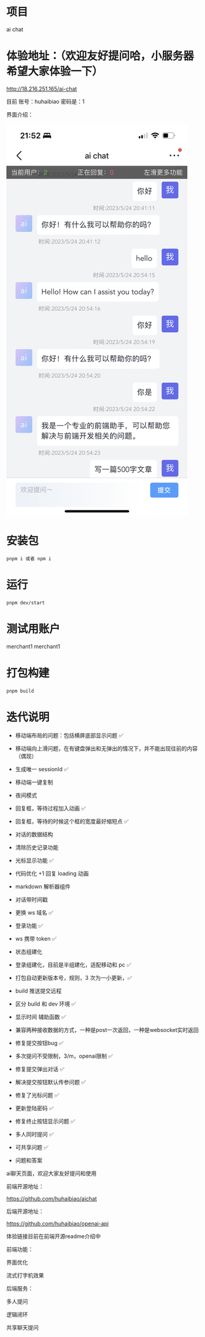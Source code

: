 <!--
 * @Author: huhaibiao huhaibiao@do-global.com
 * @Date: 2023-03-28 15:47:00
 * @Description: 
-->
# 项目

ai chat

# 体验地址：（欢迎友好提问哈，小服务器希望大家体验一下）

http://18.216.251.165/ai-chat

目前 账号：huhaibiao 密码是：1

界面介绍：

![chat界面](./docs/01.jpeg)

# 安装包

`pnpm i 或者 npm i `

# 运行

`pnpm dev/start`

# 测试用账户

merchant1
merchant1

# 打包构建

`pnpm build`

# 迭代说明

- 移动端布局的问题：包括横屏底部显示问题 ✅
- 移动端向上滑问题，在有键盘弹出和无弹出的情况下，并不能出现往前的内容（偶现）
- 生成唯一 sessionId ✅
- 移动端一键复制
- 夜间模式

- 回复框，等待过程加入动画 ✅
- 回复框，等待的时候这个框的宽度最好缩短点 ✅

- 对话的数据结构
- 清除历史记录功能
- 光标显示功能 ✅
- 代码优化 +1 回复 loading 动画
- markdown 解析器组件
- 对话带时间戳

- 更换 ws 域名 ✅
- 登录功能 ✅
- ws 携带 token ✅
- 状态组建化
- 登录组建化，目前是半组建化，适配移动和 pc ✅
- 打包自动更新版本号，规则，3 次为一小更新，✅

- build 推送提交远程
- 区分 build 和 dev 环境 ✅


- 显示时间 辅助函数 ✅

- 兼容两种接收数据的方式，一种是post一次返回，一种是websocket实时返回
- 修复提交按钮bug ✅
- 多次提问不受限制，3/m，openai限制 ✅
- 修复提交弹出对话 ✅
- 解决提交按钮默认传参问题 ✅
- 修复了光标问题 ✅
- 更新登陆密码 ✅
- 修复终止按钮显示问题 ✅
- 多人同时提问 ✅
- 可共享问题 ✅

- 问题和答案


ai聊天页面，欢迎大家友好提问和使用

前端开源地址：

https://github.com/huhaibiao/aichat

后端开源地址：

https://github.com/huhaibiao/openai-api

体验链接目前在前端开源readme介绍中

前端功能：

界面优化

流式打字机效果

后端服务：

多人提问

逻辑闭环

共享聊天提问